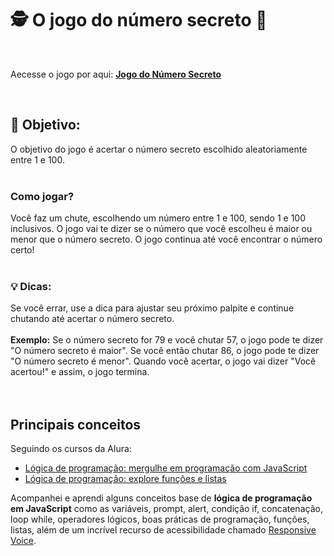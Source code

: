 # 🕵️ O jogo do número secreto 🎁​​<br>
<br>

Aecesse o jogo por aqui: [**Jogo do Número Secreto**](https://jogo-do-numero-secreto-gamma-ivory.vercel.app)

<br>

## ​🎯​ Objetivo: 
O objetivo do jogo é acertar o número secreto escolhido aleatoriamente entre 1 e 100. 
<br><br>

### Como jogar? 
Você faz um chute, escolhendo um número entre 1 e 100, sendo 1 e 100 inclusivos. O jogo vai te dizer se o número que você escolheu é maior ou menor que o número secreto. O jogo continua até você encontrar o número certo!
<br><br>

### ​💡​ Dicas: 
Se você errar, use a dica para ajustar seu próximo palpite e continue chutando até acertar o número secreto. <br>
<br> **Exemplo:** Se o número secreto for 79 e você chutar 57, o jogo pode te dizer "O número secreto é maior". Se você então chutar 86, o jogo pode te dizer "O número secreto é menor". Quando você acertar, o jogo vai dizer "Você acertou!" e assim, o jogo termina. <br>
<br><br>

## Principais conceitos <br>

Seguindo os cursos da Alura:  
- [Lógica de programação: mergulhe em programação com JavaScript](https://cursos.alura.com.br/course/logica-programacao-mergulhe-programacao-javascript)
- [Lógica de programação: explore funções e listas](https://cursos.alura.com.br/course/logica-programacao-funcoes-listas) <br>

Acompanhei e aprendi alguns conceitos base de **lógica de programação em JavaScript** como as variáveis, prompt, alert, condição if, concatenação, loop while, operadores lógicos, boas práticas de programação, funções, listas, além de um incrível recurso de acessibilidade chamado [Responsive Voice](https://responsivevoice.org/). 

            
    
